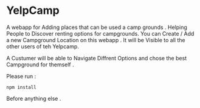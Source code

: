 # YelpCamp
A webapp for Adding places that can be used a camp grounds . Helping People to Discover renting options for campgrounds.
You can Create / Add a new Campground Location on this webapp . 
It will be Visible to all the other users of teh Yelpcamp.

A Custumer will be able to Navigate Diffrent Options and chose the best Campground for themself . 


Please run : 
```
npm install 
```
Before anything else . 
